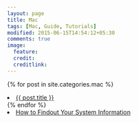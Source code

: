 ```yaml
---
layout: page
title: Mac
tags: [Mac, Guide, Tutorials]
modified: 2015-06-15T14:54:12+05:30
comments: true
image:
  feature:
  credit:
  creditlink:
---
```


{% for post in site.categories.mac %}
  <li><a href="{{ site.url }}{{ post.url }}" title="{{ post.title }}">{{ post.title }}</a></li>
{% endfor %}

<li><a href="/how-to-findout-your-system-information/#mac"> How to Findout Your System Information </a></li>

